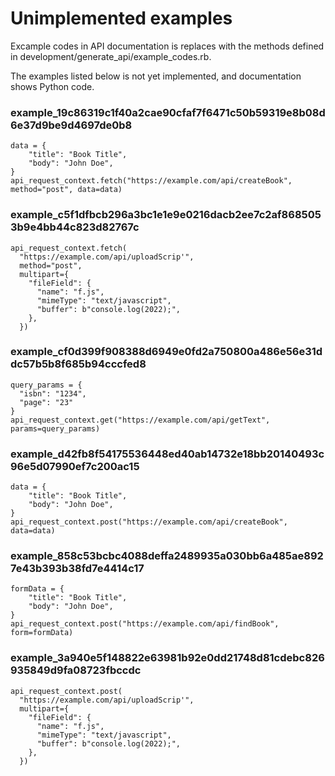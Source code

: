 # Unimplemented examples

Excample codes in API documentation is replaces with the methods defined in development/generate_api/example_codes.rb.

The examples listed below is not yet implemented, and documentation shows Python code.


### example_19c86319c1f40a2cae90cfaf7f6471c50b59319e8b08d6e37d9be9d4697de0b8

```
data = {
    "title": "Book Title",
    "body": "John Doe",
}
api_request_context.fetch("https://example.com/api/createBook", method="post", data=data)

```

### example_c5f1dfbcb296a3bc1e1e9e0216dacb2ee7c2af8685053b9e4bb44c823d82767c

```
api_request_context.fetch(
  "https://example.com/api/uploadScrip'",
  method="post",
  multipart={
    "fileField": {
      "name": "f.js",
      "mimeType": "text/javascript",
      "buffer": b"console.log(2022);",
    },
  })

```

### example_cf0d399f908388d6949e0fd2a750800a486e56e31ddc57b5b8f685b94cccfed8

```
query_params = {
  "isbn": "1234",
  "page": "23"
}
api_request_context.get("https://example.com/api/getText", params=query_params)

```

### example_d42fb8f54175536448ed40ab14732e18bb20140493c96e5d07990ef7c200ac15

```
data = {
    "title": "Book Title",
    "body": "John Doe",
}
api_request_context.post("https://example.com/api/createBook", data=data)

```

### example_858c53bcbc4088deffa2489935a030bb6a485ae8927e43b393b38fd7e4414c17

```
formData = {
    "title": "Book Title",
    "body": "John Doe",
}
api_request_context.post("https://example.com/api/findBook", form=formData)

```

### example_3a940e5f148822e63981b92e0dd21748d81cdebc826935849d9fa08723fbccdc

```
api_request_context.post(
  "https://example.com/api/uploadScrip'",
  multipart={
    "fileField": {
      "name": "f.js",
      "mimeType": "text/javascript",
      "buffer": b"console.log(2022);",
    },
  })

```
